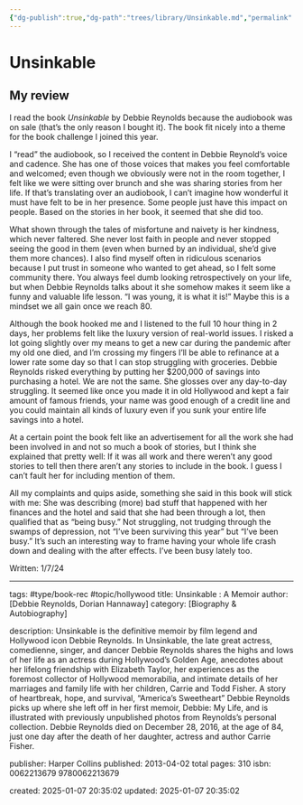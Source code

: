 ```yaml
---
{"dg-publish":true,"dg-path":"trees/library/Unsinkable.md","permalink":"/trees/library/unsinkable/","created":"2024-12-14T13:21:23.015-05:00","updated":"2025-02-01T00:45:09.029-05:00"}
---
```



# Unsinkable

## My review

I read the book _Unsinkable_ by Debbie Reynolds because the audiobook was on sale (that’s the only reason I bought it). The book fit nicely into a theme for the book challenge I joined this year.

I “read” the audiobook, so I received the content in Debbie Reynold’s voice and cadence. She has one of those voices that makes you feel comfortable and welcomed; even though we obviously were not in the room together, I felt like we were sitting over brunch and she was sharing stories from her life. If that’s translating over an audiobook, I can’t imagine how wonderful it must have felt to be in her presence. Some people just have this impact on people. Based on the stories in her book, it seemed that she did too.

What shown through the tales of misfortune and naivety is her kindness, which never faltered. She never lost faith in people and never stopped seeing the good in them (even when burned by an individual, she’d give them more chances). I also find myself often in ridiculous scenarios because I put trust in someone who wanted to get ahead, so I felt some community there. You always feel dumb looking retrospectively on your life, but when Debbie Reynolds talks about it she somehow makes it seem like a funny and valuable life lesson. “I was young, it is what it is!” Maybe this is a mindset we all gain once we reach 80.

Although the book hooked me and I listened to the full 10 hour thing in 2 days, her problems felt like the luxury version of real-world issues. I risked a lot going slightly over my means to get a new car during the pandemic after my old one died, and I’m crossing my fingers I’ll be able to refinance at a lower rate some day so that I can stop struggling with groceries. Debbie Reynolds risked everything by putting her $200,000 of savings into purchasing a hotel. We are not the same. She glosses over any day-to-day struggling. It seemed like once you made it in old Hollywood and kept a fair amount of famous friends, your name was good enough of a credit line and you could maintain all kinds of luxury even if you sunk your entire life savings into a hotel.

At a certain point the book felt like an advertisement for all the work she had been involved in and not so much a book of stories, but I think she explained that pretty well: If it was all work and there weren’t any good stories to tell then there aren’t any stories to include in the book. I guess I can’t fault her for including mention of them.

All my complaints and quips aside, something she said in this book will stick with me: She was describing (more) bad stuff that happened with her finances and the hotel and said that she had been through a lot, then qualified that as “being busy.” Not struggling, not trudging through the swamps of depression, not “I’ve been surviving this year” but “I’ve been busy.” It’s such an interesting way to frame having your whole life crash down and dealing with the after effects. I’ve been busy lately too.

Written: 1/7/24

---
tags: #type/book-rec #topic/hollywood
title: Unsinkable : A Memoir
author: [Debbie Reynolds, Dorian Hannaway]
category: [Biography & Autobiography]

description: Unsinkable is the definitive memoir by film legend and Hollywood icon Debbie Reynolds. In Unsinkable, the late great actress, comedienne, singer, and dancer Debbie Reynolds shares the highs and lows of her life as an actress during Hollywood’s Golden Age, anecdotes about her lifelong friendship with Elizabeth Taylor, her experiences as the foremost collector of Hollywood memorabilia, and intimate details of her marriages and family life with her children, Carrie and Todd Fisher. A story of heartbreak, hope, and survival, “America’s Sweetheart” Debbie Reynolds picks up where she left off in her first memoir, Debbie: My Life, and is illustrated with previously unpublished photos from Reynolds’s personal collection. Debbie Reynolds died on December 28, 2016, at the age of 84, just one day after the death of her daughter, actress and author Carrie Fisher.

publisher: Harper Collins
published: 2013-04-02
total pages: 310
isbn: 0062213679 9780062213679


created: 2025-01-07 20:35:02
updated: 2025-01-07 20:35:02